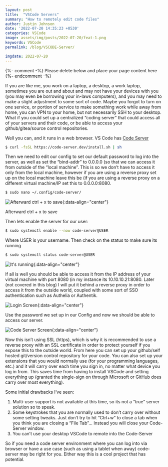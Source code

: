 ```yaml
---
layout: post
title:  "VSCode Servers"
summary: "How to remotely edit code files"
author: Justin Johnson
date: '2022-07-20 14:35:23 +0530'
categories: VSCode
image: assets/img/posts/2022-07-20/feat-1.png
keywords: VSCode
permalink: /blog/VSCODE-Server/

imgdate: 2022-07-20
---
```


{%- comment -%} Please delete below and place your page content here {%- endcomment -%}

If you are like me, you work on a laptop, a desktop, a work laptop, sometimes you are out and about and may not have your devices with you (you may even be borrowing your in-laws computers), and you may need to make a slight adjustment to some sort of code. Maybe you forgot to turn on one service, or portion of service to make something work while away from home, you can VPN to your home, but not necessarily SSH to your desktop. What if you could set up a centralized “coding server” that could access all of your servers and their code, or be able to access your github/gitea/source control repositories.

Well you can, and it runs in a web browser. VS Code has [Code Server](https://code.visualstudio.com/blogs/2022/07/07/vscode-server)

```bash
$ curl -fsSL https://code-server.dev/install.sh | sh
```

Then we need to edit our config to set our default password to log into the server, as well as set the “bind-addr” to 0.0.0.0 (so that we can access it from outside of the “local machine”. This is so we don’t have to access it only from the local machine, however if you are using a reverse proxy set up on the local machine leave this be (if you are using a reverse proxy on a different virtual machine/IP set this to 0.0.0.0:8080.

```bash
$ sudo nano ~/.config/code-server/
```

![Afterward ctrl + x to save](/assets/img/posts/{{page.imgdate}}/2.png){:data-align="center"}

Afterward ctrl + x to save

Then lets enable the server for our user:

```bash
$ sudo systemctl enable --now code-server@USER
```
Where USER is your username. Then check on the status to make sure its running

```bash
$ sudo systemctl status code-server@USER
```
![It's running](/assets/img/posts/{{page.imgdate}}/3.png){:data-align="center"}

If all is well you should be able to access it from the IP address of your virtual machine with port 8080 (in my instance its 10.10.10.21:8080. Later (not covered in this blog) I will put it behind a reverse proxy in order to access it from the outside world, coupled with some sort of SSO authentication such as Authelia or Authentik.


![Login Screen](/assets/img/posts/{{page.imgdate}}/4.png){:data-align="center"}

Use the password we set up in our Config and now we should be able to access our server.


![Code Server Screen](/assets/img/posts/{{page.imgdate}}/5.png){:data-align="center"}

Now this isn’t using SSL (https), which is why it is recommended to use a reverse proxy with an SSL certificate in order to protect yourself if you expose this to the outside world. From here you can set up your github/self hosted git/version control repository for your code. You can also set up your extensions that you would normally use (for your programming languages, etc.) and it will carry over each time you sign in, no matter what device you log in from. This saves time from having to install VSCode and setting everything up (granted the single-sign on through Microsoft or GitHub does carry over most everything).

Some initial drawbacks I’ve seen:
1) Multi-user support is not available at this time, so its not a “true” server solution so to speak.
2) Some keystrokes that you are normally used to don’t carry over without some setting tweaks. Just don’t try to hit “Ctrl+w” to close a tab when you think you are closing a “File Tab”… Instead you will close your Code-Server window.
3) You can’t use your desktop VSCode to remote into the Code-Server

So if you need a code server environment where you can log into via browser or have a use case (such as using a tablet when away) code-server may be right for you. Either way this is a cool project that has potential.